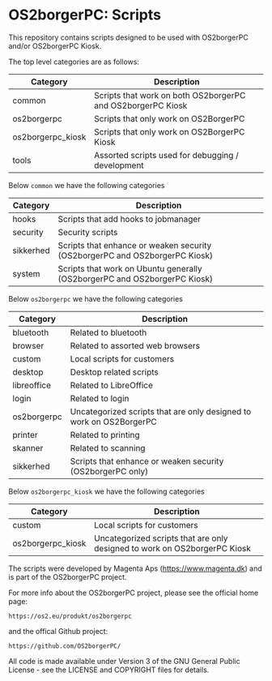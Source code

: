 # OS2borgerPC: Scripts

This repository contains scripts designed to be used with OS2borgerPC and/or OS2borgerPC Kiosk.

The top level categories are as follows:

| Category          | Description                                                                |
| ------------------| ---------------------------------------------------------------------------|
| common            | Scripts that work on both OS2borgerPC and OS2borgerPC Kiosk                |
| os2borgerpc       | Scripts that only work on OS2BorgerPC                                      |
| os2borgerpc_kiosk | Scripts that only work on OS2BorgerPC Kiosk                                |
| tools             | Assorted scripts used for debugging / development                          |

Below `common` we have the following categories


| Category          | Description                                                                 |
| ------------------| ----------------------------------------------------------------------------|
| hooks             | Scripts that add hooks to jobmanager                                        |
| security          | Security scripts                                                            |
| sikkerhed         | Scripts that enhance or weaken security (OS2borgerPC and OS2borgerPC Kiosk) |
| system            | Scripts that work on Ubuntu generally (OS2borgerPC and OS2borgerPC Kiosk)   |

Below `os2borgerpc` we have the following categories

| Category      | Description                                                                |
| ------------- | ---------------------------------------------------------------------------|
| bluetooth     | Related to bluetooth                                                       |
| browser       | Related to assorted web browsers                                           |
| custom        | Local scripts for customers                                                |
| desktop       | Desktop related scripts                                                    |
| libreoffice   | Related to LibreOffice                                                     |
| login         | Related to login                                                           |
| os2borgerpc   | Uncategorized scripts that are only designed to work on OS2BorgerPC        |
| printer       | Related to printing                                                        |
| skanner       | Related to scanning                                                        |
| sikkerhed     | Scripts that enhance or weaken security (OS2borgerPC only)                 |

Below `os2borgerpc_kiosk` we have the following categories

| Category          | Description                                                                |
| ------------------| ---------------------------------------------------------------------------|
| custom            | Local scripts for customers                                                |
| os2borgerpc_kiosk | Uncategorized scripts that are only designed to work on OS2borgerPC Kiosk  |

The scripts were developed by Magenta Aps (https://www.magenta.dk) and is part of the
OS2borgerPC project.

For more info about the OS2borgerPC project, please see the
official home page:

    https://os2.eu/produkt/os2borgerpc

and the offical Github project:

    https://github.com/OS2borgerPC/

All code is made available under Version 3 of the GNU General Public
License - see the LICENSE and COPYRIGHT files for details.

